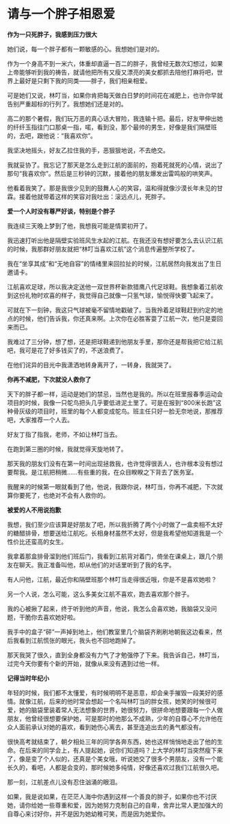 # 请与一个胖子相恩爱

**作为一只死胖子，我感到压力很大**

她们说，每一个胖子都有一颗敏感的心。我想她们是对的。 

作为一个身高不到一米六，体重却直逼一百二的胖子，我曾经无数次幻想过，如果上帝能够听到我的祷告，就请他把所有又瘦又漂亮的美女都抓去陪他打麻将吧，世界上最好是只剩下我的同类——胖子，我们相亲相爱。 

可是她们又说，林叮当，如果你肯把每天做白日梦的时间花在减肥上，也许你早就告别严重超标的行列了。我想她们还是对的。 

高二的那个暑假，我们玩万恶的真心话大冒险，我连输十把。最后，好友甲伸出她的纤纤玉指往门口那桌一指，喏，看到没，那个最帅的男生，好像是我们隔壁班的，去吧，跟他说：“我喜欢你”。 

我坚决地摇头，好友乙拉住我的手，恶狠狠地说，不去绝交。 

我就妥协了。我忘记了那天是怎么走到江航的面前的，抱着死就死的心情，说出了那句“我喜欢你”。然后是三秒钟的沉默，接着他的朋友爆发出雷鸣般的哄笑声。 

他看着我笑了。那是我很少见到的鼓舞人心的笑容，温和得就像沙漠长年未见的甘霖。接着他就带着这样的笑容对我吐出：滚远点儿，死胖子。 

**爱一个人时没有尊严好谈，特别是个胖子**

我连续三天晚上梦到了他，我想我可能是情窦初开了。 

我迅速打听出他是隔壁实验班风生水起的江航。在我还没有想好要怎么去认识江航的时候，我那群好朋友就把“林叮当喜欢江航”这个消息传遍整所学校了。 

我在“坐享其成”和“无地自容”的情绪里来回拉扯的时候，江航居然向我发出了生日邀请卡。 

江航喜欢足球，所以我决定送他一双世界杯新款猎鹰八代足球鞋。我想象着江航收到这份礼物时欢喜的样子，我觉得自己就像一只氢气球，愉悦得快要飞起来了。 

可就在下一刻钟，我这只气球被毫不留情地戳破了。当我拎着足球鞋赶到约定的地点的时候，他们告诉我，你还真来啊。上次你在必胜客耍了江航一次，他只是耍回来而已。 

我难过了三分钟，想了想，还是把球鞋递到他朋友手里，那你还是帮我把它给江航吧，我可是花了好多钱买了的，不送浪费了。 

在他们诧异的目光中我潇洒地转身离开了，一转身，我就哭了。 

**你再不减肥，下次就没人救你了**

天下的胖子都一样，运动是她们的禁忌，当然也是我的。所以在班里报春季运动会项目的时候，我像一只鸵鸟把头几乎要低进泥土里了。可是在报到“800米长跑”这种骨灰级的项目时，班里的每个人都变成鸵鸟。班主任只好一脸无奈地说，那推荐吧，大家推荐一个人去。 

好友丁指了指我，老师，不如让林叮当去。 

在跑到第三圈的时候，我就觉得天旋地转了。 

那天我的朋友们没有在第一时间出现拯救我，也许觉得很丢人，也许根本没有想过要帮我。是江航把稍微……有些重的我，在众目睽睽之下背去了医务室。 

我醒来的时候第一眼就看到了他，他说，我跟你说，林叮当，你再不减肥，下次就算你要死了，也绝对不会有人救你的。 

**被爱的人不用说抱歉**

我想，我们至少应该算是好朋友了吧，所以我折腾了两个小时做了一盒卖相不太好的糖醋排骨，想要送给江航吃。长相身材虽然不太好，但是我希望他知道我是一个性价比还蛮高的女生。 

我拿着那盒排骨溜到他们班后门，我看到江航背对着门，倚坐在课桌上，跟几个朋友在聊天。我正准备叫他，却从他们的对话里听到了我的名字。 

有人问他，江航，最近你和隔壁班那个林叮当走得很近哦，你是不是喜欢她啦？ 

另一个人说，怎么可能，这么多美女江航不喜欢，跑去喜欢那个胖子。 

我的心被揪了起来，终于听到他的声音，他说，我怎么会喜欢她，我脑袋又没问题，干脆你去喜欢她好啦。 

我手中的盒子“砰”一声掉到地上，他们教室里几个脑袋齐刷刷地朝我这边看来，然后我看到江航慌张的眼光，我头也不回地跑掉了。 

那天我哭了很久，直到全身都没有力气了才勉强停了下来。我告诉自己，林叮当，过完今天你要有个新的开始，就像从来没有遇到过他一样。 

**记得当时年纪小**

年轻的时候，我们都不太懂爱，有时候明明不是恶意，却会亲手摧毁一段美好的感情。就像江航，后来的他时常会想起一个名叫林叮当的胖女孩，她笑的时候很可爱，她的脑袋里装着常人无法想象的世界，她很努力，很拼命地想要跟每一个人做朋友，他曾经很想要保护她，可是那时的他那么不成熟，少年的自尊心不允许他在众人面前承认对她的喜欢，看到她伤心离去，甚至连追出去的勇气都没有。 

很快高考就结束了，朝夕相处三年的同学各奔东西，她也这样悄悄地走出了他的生命。在后来的同学会上，有人提起她，说你们知道吗？上大学的林叮当突然瘦下来了，像是变了个人似的，还真是个美女哦，听说她交了很多个男朋友，没有一个能长久的，看吧，人都是会变的，那时候她多纯情，好像还喜欢过我们江航很久吧。 

那一刻，江航差点儿没有忍住汹涌的眼泪。 

如果，我是说如果，在茫茫人海中你遇到这样一个善良的胖子，如果你也不讨厌她，请你给她一些尊重和爱，因为她努力克制自己的自卑，舍弃比常人更加强大的自尊心来讨好你，并不是因为她幼稚可笑，而是因为她爱你。